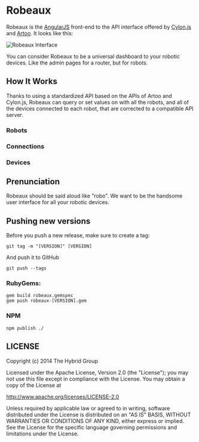 # Robeaux

Robeaux is the [AngularJS](http://angularjs.org/) front-end to the API interface offered by [Cylon.js](http://cylonjs.com) and [Artoo](http://artoo.io). It looks like this:

![Robeaux Interface](http://i.imgur.com/VXZW2F0.png)

You can consider Robeaux to be a universal dashboard to your robotic devices. Like the admin pages for a router, but for robots.

## How It Works

Thanks to using a standardized API based on the APIs of Artoo and Cylon.js, Robeaux can query or set values on with all the robots, and all of the devices connected to each robot, that are corrected to a compatible API server.

### Robots


### Connections


### Devices


## Prenunciation

Robeaux should be said aloud like "robo". We want to be the handsome user interface for all your robotic devices.

## Pushing new versions

Before you push a new release, make sure to create a tag:

    git tag -m "[VERSION]" [VERSION]

And push it to GitHub

    git push --tags

### RubyGems:

    gem build robeaux.gemspec
    gem push robeaux-[VERSION].gem

### NPM

    npm publish ./

## LICENSE

Copyright (c) 2014 The Hybrid Group

Licensed under the Apache License, Version 2.0 (the "License"); you may not use this file except in compliance with the License. You may obtain a copy of the License at

   http://www.apache.org/licenses/LICENSE-2.0

Unless required by applicable law or agreed to in writing, software distributed under the License is distributed on an "AS IS" BASIS, WITHOUT WARRANTIES OR CONDITIONS OF ANY KIND, either express or implied. See the License for the specific language governing permissions and limitations under the License.
